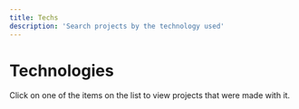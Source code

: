 ```yaml
---
title: Techs
description: 'Search projects by the technology used'
---
```


# Technologies

Click on one of the items on the list to view projects that were made with it.
